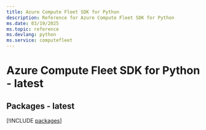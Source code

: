 ```yaml
---
title: Azure Compute Fleet SDK for Python
description: Reference for Azure Compute Fleet SDK for Python
ms.date: 03/19/2025
ms.topic: reference
ms.devlang: python
ms.service: computefleet
---
```

# Azure Compute Fleet SDK for Python - latest
## Packages - latest
[!INCLUDE [packages](compute-fleet-index.md)]